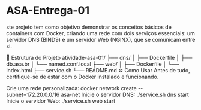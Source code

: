 # ASA-Entrega-01

ste projeto tem como objetivo demonstrar os conceitos básicos de containers com Docker, criando uma rede com dois serviços essenciais: um servidor DNS (BIND9) e um servidor Web (NGINX), que se comunicam entre si.

📁 Estrutura do Projeto
atividade-asa-01/
├── dns/
│   ├── Dockerfile
│   ├── db.asa.br
│   └── named.conf.local
├── web/
│   ├── Dockerfile
│   └── index.html
├── service.sh
└── README.md
⚙️ Como Usar
Antes de tudo, certifique-se de estar com o Docker instalado e funcionando.

Crie uma rede personalizada:
docker network create --subnet=172.20.0.0/16 asa-net
Inicie o servidor DNS:
./service.sh dns start
Inicie o servidor Web:
./service.sh web start

